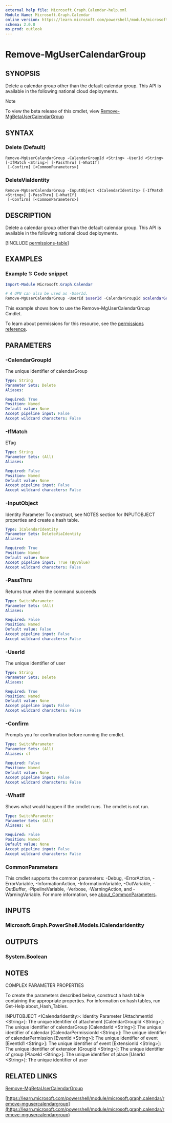 ```yaml
---
external help file: Microsoft.Graph.Calendar-help.xml
Module Name: Microsoft.Graph.Calendar
online version: https://learn.microsoft.com/powershell/module/microsoft.graph.calendar/remove-mgusercalendargroup
schema: 2.0.0
ms.prod: outlook
---
```


# Remove-MgUserCalendarGroup

## SYNOPSIS
Delete a calendar group other than the default calendar group.
This API is available in the following national cloud deployments.

> [!NOTE]
> To view the beta release of this cmdlet, view [Remove-MgBetaUserCalendarGroup](/powershell/module/Microsoft.Graph.Beta.Calendar/Remove-MgBetaUserCalendarGroup?view=graph-powershell-beta)

## SYNTAX

### Delete (Default)
```
Remove-MgUserCalendarGroup -CalendarGroupId <String> -UserId <String> [-IfMatch <String>] [-PassThru] [-WhatIf]
 [-Confirm] [<CommonParameters>]
```

### DeleteViaIdentity
```
Remove-MgUserCalendarGroup -InputObject <ICalendarIdentity> [-IfMatch <String>] [-PassThru] [-WhatIf]
 [-Confirm] [<CommonParameters>]
```

## DESCRIPTION
Delete a calendar group other than the default calendar group.
This API is available in the following national cloud deployments.

[!INCLUDE [permissions-table](~/../graphref/api-reference/v1.0/includes/permissions/calendargroup-delete.md)]

## EXAMPLES
### Example 1: Code snippet

```powershell
Import-Module Microsoft.Graph.Calendar

# A UPN can also be used as -UserId.
Remove-MgUserCalendarGroup -UserId $userId -CalendarGroupId $calendarGroupId
```
This example shows how to use the Remove-MgUserCalendarGroup Cmdlet.

To learn about permissions for this resource, see the [permissions reference](/graph/permissions-reference).


## PARAMETERS

### -CalendarGroupId
The unique identifier of calendarGroup

```yaml
Type: String
Parameter Sets: Delete
Aliases:

Required: True
Position: Named
Default value: None
Accept pipeline input: False
Accept wildcard characters: False
```

### -IfMatch
ETag

```yaml
Type: String
Parameter Sets: (All)
Aliases:

Required: False
Position: Named
Default value: None
Accept pipeline input: False
Accept wildcard characters: False
```

### -InputObject
Identity Parameter
To construct, see NOTES section for INPUTOBJECT properties and create a hash table.

```yaml
Type: ICalendarIdentity
Parameter Sets: DeleteViaIdentity
Aliases:

Required: True
Position: Named
Default value: None
Accept pipeline input: True (ByValue)
Accept wildcard characters: False
```

### -PassThru
Returns true when the command succeeds

```yaml
Type: SwitchParameter
Parameter Sets: (All)
Aliases:

Required: False
Position: Named
Default value: False
Accept pipeline input: False
Accept wildcard characters: False
```

### -UserId
The unique identifier of user

```yaml
Type: String
Parameter Sets: Delete
Aliases:

Required: True
Position: Named
Default value: None
Accept pipeline input: False
Accept wildcard characters: False
```

### -Confirm
Prompts you for confirmation before running the cmdlet.

```yaml
Type: SwitchParameter
Parameter Sets: (All)
Aliases: cf

Required: False
Position: Named
Default value: None
Accept pipeline input: False
Accept wildcard characters: False
```

### -WhatIf
Shows what would happen if the cmdlet runs.
The cmdlet is not run.

```yaml
Type: SwitchParameter
Parameter Sets: (All)
Aliases: wi

Required: False
Position: Named
Default value: None
Accept pipeline input: False
Accept wildcard characters: False
```

### CommonParameters
This cmdlet supports the common parameters: -Debug, -ErrorAction, -ErrorVariable, -InformationAction, -InformationVariable, -OutVariable, -OutBuffer, -PipelineVariable, -Verbose, -WarningAction, and -WarningVariable. For more information, see [about_CommonParameters](http://go.microsoft.com/fwlink/?LinkID=113216).

## INPUTS

### Microsoft.Graph.PowerShell.Models.ICalendarIdentity
## OUTPUTS

### System.Boolean
## NOTES
COMPLEX PARAMETER PROPERTIES

To create the parameters described below, construct a hash table containing the appropriate properties.
For information on hash tables, run Get-Help about_Hash_Tables.

INPUTOBJECT \<ICalendarIdentity\>: Identity Parameter
  \[AttachmentId \<String\>\]: The unique identifier of attachment
  \[CalendarGroupId \<String\>\]: The unique identifier of calendarGroup
  \[CalendarId \<String\>\]: The unique identifier of calendar
  \[CalendarPermissionId \<String\>\]: The unique identifier of calendarPermission
  \[EventId \<String\>\]: The unique identifier of event
  \[EventId1 \<String\>\]: The unique identifier of event
  \[ExtensionId \<String\>\]: The unique identifier of extension
  \[GroupId \<String\>\]: The unique identifier of group
  \[PlaceId \<String\>\]: The unique identifier of place
  \[UserId \<String\>\]: The unique identifier of user

## RELATED LINKS
[Remove-MgBetaUserCalendarGroup](/powershell/module/Microsoft.Graph.Beta.Calendar/Remove-MgBetaUserCalendarGroup?view=graph-powershell-beta)

[https://learn.microsoft.com/powershell/module/microsoft.graph.calendar/remove-mgusercalendargroup](https://learn.microsoft.com/powershell/module/microsoft.graph.calendar/remove-mgusercalendargroup)


